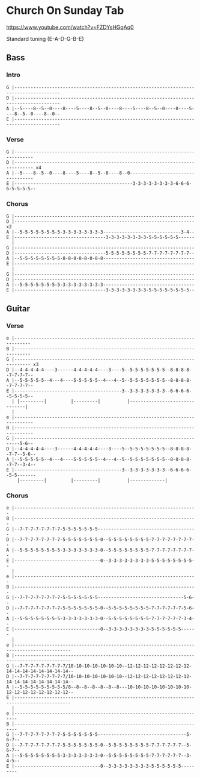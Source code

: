 # Church On Sunday Tab

<https://www.youtube.com/watch?v=FZDYsHGqAq0>

Standard tuning (E-A-D-G-B-E)

## Bass

### Intro

    G |---------------------------------------------------------------------------------------
    D |---------------------------------------------------------------------------------------
    A |--5----8--5--0----8----5----8--5--0----8----5----8--5--0----8----5----8--5--0----8--0--
    E |---------------------------------------------------------------------------------------

### Verse

    G |-----------------------------------------------------------------------------
    D |----------------------------------------------------------------------------- x4
    A |--5----8--5--0----8----5----8--5--0----8--0----------------------------------
    E |--------------------------------------------3-3-3-3-3-3-3-3-6-6-6-6-5-5-5-5--

### Chorus

    G |-------------------------------------------------------------------
    D |------------------------------------------------------------------- x2
    A |--5-5-5-5-5-5-5-5-3-3-3-3-3-3-3-3-----------------------------3-4--
    E |----------------------------------3-3-3-3-3-3-3-3-5-5-5-5-5-5------
      |
    G |-------------------------------------------------------------------
    D |----------------------------------5-5-5-5-5-5-5-5-7-7-7-7-7-7-7-7--
    A |--5-5-5-5-5-5-5-5-8-8-8-8-8-8-8-8----------------------------------
    E |-------------------------------------------------------------------
      |
    G |-------------------------------------------------------------------
    D |-------------------------------------------------------------------
    A |--5-5-5-5-5-5-5-5-3-3-3-3-3-3-3-3----------------------------------
    E |----------------------------------3-3-3-3-3-3-3-3-5-5-5-5-5-5-5-5--

## Guitar

### Verse

    e |----------------------------------------------------------------------------
    B |----------------------------------------------------------------------------
    G |---------------------------------------------------------------------------- x3
    D |--4-4-4-4-4----3------4-4-4-4-4----3----5--5-5-5-5-5-5-5--8-8-8-8--7-7-7-7--
    A |--5-5-5-5-5--4---4----5-5-5-5-5--4---4--5--5-5-5-5-5-5-5--8-8-8-8--7-7-7-7--
    E |----------------------------------------3--3-3-3-3-3-3-3--6-6-6-6--5-5-5-5--
      | |---------|         |---------|          |-------------------------------|
      |
    e |-----------------------------------------------------------------------------
    B |-----------------------------------------------------------------------------
    G |------------------------------------------------------------------------5-6--
    D |--4-4-4-4-4----3------4-4-4-4-4----3----5--5-5-5-5-5-5-5--8-8-8-8--7-7--5-6--
    A |--5-5-5-5-5--4---4----5-5-5-5-5--4---4--5--5-5-5-5-5-5-5--8-8-8-8--7-7--3-4--
    E |----------------------------------------3--3-3-3-3-3-3-3--6-6-6-6--5-5-------
        |---------|         |---------|          |-------------|

### Chorus

    e |--------------------------------------------------------------------
    B |--------------------------------------------------------------------
    G |--7-7-7-7-7-7-7-7-5-5-5-5-5-5-5-------------------------------------
    D |--7-7-7-7-7-7-7-7-5-5-5-5-5-5-5-0--5-5-5-5-5-5-5-5-7-7-7-7-7-7-7-7--
    A |--5-5-5-5-5-5-5-5-3-3-3-3-3-3-3-0--5-5-5-5-5-5-5-5-7-7-7-7-7-7-7-7--
    E |--------------------------------0--3-3-3-3-3-3-3-3-5-5-5-5-5-5-5-5--
      |
    e |--------------------------------------------------------------------
    B |--------------------------------------------------------------------
    G |--7-7-7-7-7-7-7-7-5-5-5-5-5-5-5--------------------------------5-6--
    D |--7-7-7-7-7-7-7-7-5-5-5-5-5-5-5-0--5-5-5-5-5-5-5-5-7-7-7-7-7-7-5-6--
    A |--5-5-5-5-5-5-5-5-3-3-3-3-3-3-3-0--5-5-5-5-5-5-5-5-7-7-7-7-7-7-3-4--
    E |--------------------------------0--3-3-3-3-3-3-3-3-5-5-5-5-5-5------
      |
    e |-------------------------------------------------------------------------------------------
    B |-------------------------------------------------------------------------------------------
    G |--7-7-7-7-7-7-7-7-7/10-10-10-10-10-10-10--12-12-12-12-12-12-12-12-14-14-14-14-14-14-14-14--
    D |--7-7-7-7-7-7-7-7-7/10-10-10-10-10-10-10--12-12-12-12-12-12-12-12-14-14-14-14-14-14-14-14--
    A |--5-5-5-5-5-5-5-5-5/8--8--8--8--8--8--8---10-10-10-10-10-10-10-10-12-12-12-12-12-12-12-12--
    E |-------------------------------------------------------------------------------------------
      |
    e |-----------------------------------------------------------------------
    B |-----------------------------------------------------------------------
    G |--7-7-7-7-7-7-7-7-5-5-5-5-5-5-5---------------------------------5-6-7--
    D |--7-7-7-7-7-7-7-7-5-5-5-5-5-5-5-0--5-5-5-5-5-5-5-5-7-7-7-7-7-7--5-6-7--
    A |--5-5-5-5-5-5-5-5-3-3-3-3-3-3-3-0--5-5-5-5-5-5-5-5-7-7-7-7-7-7--3-4-5--
    E |--------------------------------0--3-3-3-3-3-3-3-3-5-5-5-5-5-5---------
